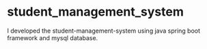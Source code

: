 # student_management_system
I developed the student-management-system using java spring boot framework and mysql database.

